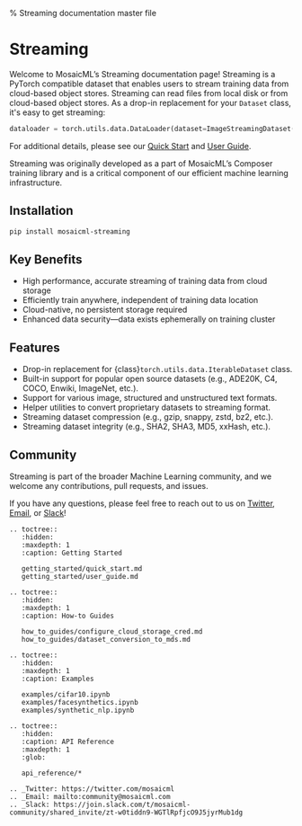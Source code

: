 % Streaming documentation master file

# Streaming

Welcome to MosaicML’s Streaming documentation page!  Streaming is a PyTorch compatible dataset that enables users to stream training data from
cloud-based object stores. Streaming can read files from local disk or from cloud-based object stores. As a drop-in replacement for your `Dataset` class, it's easy to get streaming:

<!--pytest.mark.skip-->
```python
dataloader = torch.utils.data.DataLoader(dataset=ImageStreamingDataset(remote='s3://...'))
```

For additional details, please see our [Quick Start](getting_started/quick_start.md) and [User Guide](getting_started/user_guide.md).

Streaming was originally developed as a part of MosaicML’s Composer training library and is a critical component of our efficient machine learning infrastructure.

## Installation

```bash
pip install mosaicml-streaming
```

## Key Benefits

- High performance, accurate streaming of training data from cloud storage
- Efficiently train anywhere, independent of training data location
- Cloud-native, no persistent storage required
- Enhanced data security—data exists ephemerally on training cluster

## Features

- Drop-in replacement for {class}`torch.utils.data.IterableDataset` class.
- Built-in support for popular open source datasets (e.g., ADE20K, C4, COCO, Enwiki, ImageNet, etc.).
- Support for various image, structured and unstructured text formats.
- Helper utilities to convert proprietary datasets to streaming format.
- Streaming dataset compression (e.g., gzip, snappy, zstd, bz2, etc.).
- Streaming dataset integrity (e.g., SHA2, SHA3, MD5, xxHash, etc.).

## Community

Streaming is part of the broader Machine Learning community, and we welcome any contributions, pull requests, and issues.

If you have any questions, please feel free to reach out to us on [Twitter](https://twitter.com/mosaicml), 
[Email](mailto:community%40mosaicml.com), or [Slack](https://join.slack.com/t/mosaicml-community/shared_invite/zt-w0tiddn9-WGTlRpfjcO9J5jyrMub1dg)!

```{eval-rst}
.. toctree::
   :hidden:
   :maxdepth: 1
   :caption: Getting Started

   getting_started/quick_start.md
   getting_started/user_guide.md

.. toctree::
   :hidden:
   :maxdepth: 1
   :caption: How-to Guides

   how_to_guides/configure_cloud_storage_cred.md
   how_to_guides/dataset_conversion_to_mds.md

.. toctree::
   :hidden:
   :maxdepth: 1
   :caption: Examples

   examples/cifar10.ipynb
   examples/facesynthetics.ipynb
   examples/synthetic_nlp.ipynb

.. toctree::
   :hidden:
   :caption: API Reference
   :maxdepth: 1
   :glob:

   api_reference/*

.. _Twitter: https://twitter.com/mosaicml
.. _Email: mailto:community@mosaicml.com
.. _Slack: https://join.slack.com/t/mosaicml-community/shared_invite/zt-w0tiddn9-WGTlRpfjcO9J5jyrMub1dg
```
